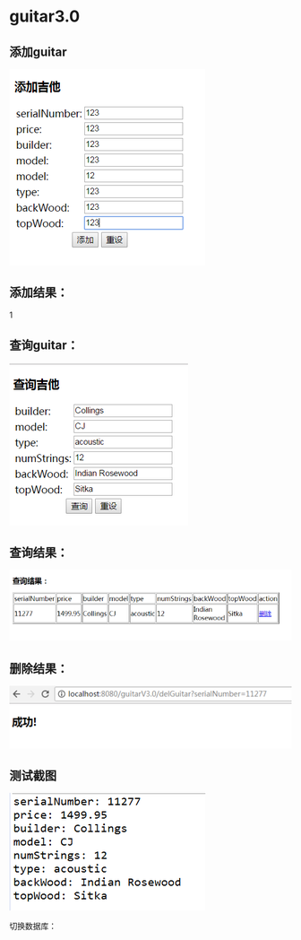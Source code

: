 # guitar3.0

添加guitar
-------------

![](https://github.com/liu09143720/guitar3.0/blob/master/add.PNG)

添加结果：
------

1[](https://github.com/liu09143720/guitar3.0/blob/master/success.PNG)

查询guitar：
-------

![](https://github.com/liu09143720/guitar3.0/blob/master/search.PNG)

查询结果：
---------

![](https://github.com/liu09143720/guitar3.0/blob/master/result.PNG)

删除结果：
----------

![](https://github.com/liu09143720/guitar3.0/blob/master/del.PNG)

测试截图
-------

![](https://github.com/liu09143720/guitar3.0/blob/master/test.PNG)


切换数据库：



